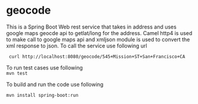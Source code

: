 # geocode
 
 This is a Spring Boot Web rest service that takes in address and uses google maps geocde api to getlat/long for the address.
 Camel http4 is used to make call to google maps api and xmljson module is used to convert the xml response to json.
 To call the service use following url
```
 curl http://localhost:8080/geocode/545+Mission+ST+San+Francisco+CA
```
 
 To run test cases use following  
 ```mvn test```
 
 To build and run the code use following 
  
  ```mvn install spring-boot:run```
 
 
 
